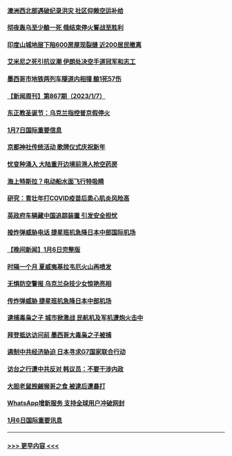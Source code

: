 #### [澳洲西北部遇破纪录洪灾 社区仰赖空运补给](../pages/prog202/a103620017.md?t=01082143) 
#### [彻夜轰乌至少酿一死 俄结束停火誓战至胜利](../pages/prog202/a103620007.md?t=01082143) 
#### [印度山城地层下陷600房屋现裂缝 近200居民撤离](../pages/prog202/a103619967.md?t=01082143) 
#### [艾米尼之死引抗议潮 伊朗处决空手道冠军和志工](../pages/prog202/a103619945.md?t=01082143) 
#### [墨西哥市地铁两列车隧道内相撞 酿1死57伤](../pages/prog202/a103619937.md?t=01082143) 
#### [【新闻周刊】第867期（2023/1/7）](../pages/prog202/a103619857.md?t=01082143) 
#### [东正教圣诞节：乌克兰指控普京假停火](../pages/prog202/a103619741.md?t=01082143) 
#### [1月7日国际重要信息](../pages/prog202/a103619736.md?t=01082143) 
#### [京都神社传统活动 歌牌仪式庆祝新年](../pages/prog202/a103619620.md?t=01082143) 
#### [忧变种涌入 大陆重开边境前港人抢空药房](../pages/prog202/a103619386.md?t=01082143) 
#### [海上特斯拉？电动船水面飞行特吸睛](../pages/prog202/a103619477.md?t=01082143) 
#### [研究：青壮年打COVID疫苗后患心肌炎风险高](../pages/prog202/a103619391.md?t=01082143) 
#### [英政府车辆藏中国追踪装置 引发安全担忧](../pages/prog202/a103619395.md?t=01082143) 
#### [接炸弹威胁电话 捷星班机急降日本中部国际机场](../pages/prog202/a103619334.md?t=01082143) 
#### [【晚间新闻】1月6日完整版](../pages/prog202/a103619138.md?t=01082143) 
#### [时隔一个月 夏威夷基拉韦厄火山再喷发](../pages/prog202/a103619010.md?t=01082143) 
#### [无惧防空警报 乌克兰杂技少女惊艳亮相](../pages/prog202/a103619033.md?t=01082143) 
#### [传炸弹威胁 捷星班机急降日本中部机场](../pages/prog202/a103619094.md?t=01082143) 
#### [逮捕毒枭之子 城市掀激战 民航机及军机遭炮火击中](../pages/prog202/a103618988.md?t=01082143) 
#### [拜登抵达访问前 墨西哥大毒枭之子被捕](../pages/prog202/a103618805.md?t=01082143) 
#### [遏制中共经济胁迫 日本寻求G7国家联合行动](../pages/prog202/a103618809.md?t=01082143) 
#### [访台之行遭中共反对 韩议员：不要干涉内政](../pages/prog202/a103618472.md?t=01082143) 
#### [大胆老鼠觊觎猴哥之食 被逮后遭暴打](../pages/prog202/a103618467.md?t=01082143) 
#### [WhatsApp增新服务 支持全球用户冲破网封](../pages/prog202/a103618456.md?t=01082143) 
#### [1月6日国际重要讯息](../pages/prog202/a103618485.md?t=01082143) 

----
#### [ >>> 更早内容 <<< ](../indexes/prog202-earlier.md)
